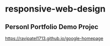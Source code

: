 # responsive-web-design

## Personl Portfolio Demo Projec

https://ravipatel1713.github.io/google-homepage

